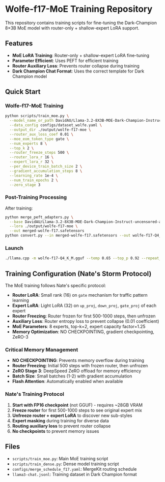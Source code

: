# Wolfe-f17-MoE Training Repository

This repository contains training scripts for fine-tuning the Dark-Champion 8×3B MoE model with router-only + shallow-expert LoRA support.

## Features

- **MoE LoRA Training**: Router-only + shallow-expert LoRA fine-tuning
- **Parameter Efficient**: Uses PEFT for efficient training
- **Router Auxiliary Loss**: Prevents router collapse during training
- **Dark Champion Chat Format**: Uses the correct template for Dark Champion model

## Quick Start

### Wolfe-f17-MoE Training

```bash
python scripts/train_moe.py \
  --model_name_or_path DavidAU/Llama-3.2-8X3B-MOE-Dark-Champion-Instruct-uncensored-abliterated-18.4B \
  --data_config configs/dataset_wolfe.yaml \
  --output_dir ./output/wolfe-f17-moe \
  --router_aux_loss_coef 0.01 \
  --moe_eom_token_type gate \
  --num_experts 8 \
  --top_k 2 \
  --router_freeze_steps 500 \
  --router_lora_r 16 \
  --expert_lora_r 32 \
  --per_device_train_batch_size 2 \
  --gradient_accumulation_steps 8 \
  --learning_rate 1e-4 \
  --num_train_epochs 2 \
  --zero_stage 3
```

### Post-Training Processing

After training:

```bash
python merge_peft_adapters.py \
  --base DavidAU/Llama-3.2-8X3B-MOE-Dark-Champion-Instruct-uncensored-abliterated-18.4B \
  --lora ./output/wolfe-f17-moe \
  --out merged-wolfe-f17.safetensors
python convert.py --in merged-wolfe-f17.safetensors --out wolfe-f17-Q4_K_M.gguf --quantize q4_k_m
```

### Launch

```bash
./llama.cpp -m wolfe-f17-Q4_K_M.gguf --temp 0.65 --top_p 0.92 --repeat_penalty 1.1
```

## Training Configuration (Nate's Storm Protocol)

The MoE training follows Nate's specific protocol:
- **Router LoRA**: Small rank (16) on `gate` mechanism for traffic pattern learning
- **Expert LoRA**: Light LoRA (32) on `up_proj`, `down_proj`, `gate_proj` of each expert
- **Router Freezing**: Router frozen for first 500-1000 steps, then unfrozen
- **Auxiliary Loss**: Router entropy loss to prevent collapse (0.01 coefficient)
- **MoE Parameters**: 8 experts, top-k=2, expert capacity factor=1.25
- **Memory Optimization**: NO CHECKPOINTING, gradient checkpointing, ZeRO-3

### Critical Memory Management

- **NO CHECKPOINTING**: Prevents memory overflow during training
- **Router Freezing**: Initial 500 steps with frozen router, then unfrozen
- **ZeRO Stage 3**: DeepSpeed ZeRO offload for memory efficiency
- **Batch Size**: Small batches (1-2) with gradient accumulation
- **Flash Attention**: Automatically enabled when available

### Nate's Training Protocol

1. **Start with FP16 checkpoint** (not GGUF) - requires ~28GB VRAM
2. **Freeze router** for first 500-1000 steps to see original expert mix
3. **Unfreeze router + expert LoRA** to discover new sub-styles
4. **Expert masking** during training for diverse data
5. **Routing auxiliary loss** to prevent router collapse
6. **No checkpoints** to prevent memory issues

## Files

- `scripts/train_moe.py`: Main MoE training script
- `scripts/train_dense.py`: Dense model training script
- `configs/merge_schedule_f17.yaml`: MergeKit routing schedule
- `llama3-chat.jsonl`: Training dataset in Dark Champion format